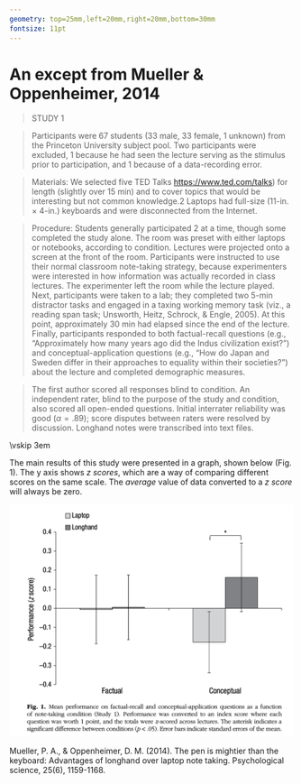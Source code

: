 ```yaml
---
geometry: top=25mm,left=20mm,right=20mm,bottom=30mm
fontsize: 11pt
---
```



# An except from Mueller & Oppenheimer, 2014


> STUDY 1

> Participants were 67 students (33 male, 33 female, 1 unknown) from the Princeton University subject pool. Two participants were excluded, 1 because he had seen the lecture serving as the stimulus prior to participation, and 1 because of a data-recording error.

> Materials: We selected five TED Talks https://www.ted.com/talks) for length (slightly over 15 min) and to cover topics that would be interesting but not common knowledge.2 Laptops had full-size (11-in. × 4-in.) keyboards and were disconnected from the Internet.

> Procedure: Students generally participated 2 at a time, though some completed the study alone. The room was preset with either laptops or notebooks, according to condition. Lectures were projected onto a screen at the front of the room. Participants were instructed to use their normal classroom note-taking strategy, because experimenters were interested in how information was actually recorded in class lectures. The experimenter left the room while the lecture played. Next, participants were taken to a lab; they completed two 5-min distractor tasks and engaged in a taxing working memory task (viz., a reading span task; Unsworth, Heitz, Schrock, & Engle, 2005). At this point, approximately 30 min had elapsed since the end of the lecture. Finally, participants responded to both factual-recall questions (e.g., “Approximately how many years ago did the Indus civilization exist?”) and conceptual-application questions (e.g., “How do Japan and Sweden differ in their approaches to equality within their societies?”) about the lecture and completed demographic measures.

> The first author scored all responses blind to condition. An independent rater, blind to the purpose of the study and condition, also scored all open-ended questions. Initial interrater reliability was good ($\alpha = .89$); score disputes between raters were resolved by discussion. Longhand notes were transcribed into text files.



\vskip 3em


The main results of this study were presented in a graph, shown below (Fig. 1). The y axis shows *z scores*, which are a way of comparing different scores on the same scale. The *average* value of data converted to a *z score* will always be zero.


![Fig 1. from Mueller et al.](images/penmightyfig1.png)



Mueller, P. A., & Oppenheimer, D. M. (2014). The pen is mightier than the keyboard: Advantages of longhand over laptop note taking. Psychological science, 25(6), 1159-1168.